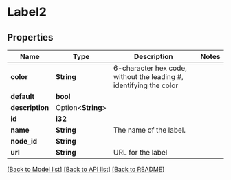 # Label2

## Properties

Name | Type | Description | Notes
------------ | ------------- | ------------- | -------------
**color** | **String** | 6-character hex code, without the leading #, identifying the color | 
**default** | **bool** |  | 
**description** | Option<**String**> |  | 
**id** | **i32** |  | 
**name** | **String** | The name of the label. | 
**node_id** | **String** |  | 
**url** | **String** | URL for the label | 

[[Back to Model list]](../README.md#documentation-for-models) [[Back to API list]](../README.md#documentation-for-api-endpoints) [[Back to README]](../README.md)


